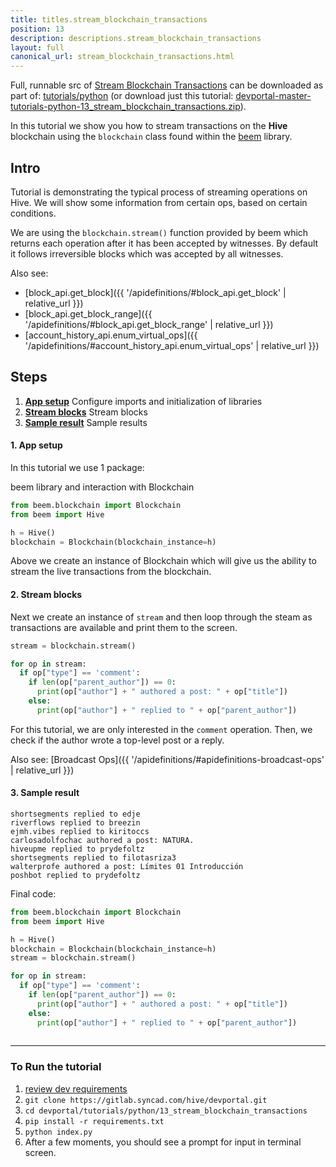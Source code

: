 ```yaml
---
title: titles.stream_blockchain_transactions
position: 13
description: descriptions.stream_blockchain_transactions
layout: full
canonical_url: stream_blockchain_transactions.html
---
```

Full, runnable src of [Stream Blockchain Transactions](https://gitlab.syncad.com/hive/devportal/-/tree/master/tutorials/python/13_stream_blockchain_transactions) can be downloaded as part of: [tutorials/python](https://gitlab.syncad.com/hive/devportal/-/tree/master/tutorials/python) (or download just this tutorial: [devportal-master-tutorials-python-13_stream_blockchain_transactions.zip](https://gitlab.syncad.com/hive/devportal/-/archive/master/devportal-master.zip?path=tutorials/python/13_stream_blockchain_transactions)).

In this tutorial we show you how to stream transactions on the **Hive** blockchain using the `blockchain` class found within the [beem](https://github.com/holgern/beem) library.

## Intro

Tutorial is demonstrating the typical process of streaming operations on Hive.  We will show some information from certain ops, based on certain conditions.

We are using the `blockchain.stream()` function provided by beem which returns each operation after it has been accepted by witnesses.  By default it follows irreversible blocks which was accepted by all witnesses.

Also see:
* [block_api.get_block]({{ '/apidefinitions/#block_api.get_block' | relative_url }})
* [block_api.get_block_range]({{ '/apidefinitions/#block_api.get_block_range' | relative_url }})
* [account_history_api.enum_virtual_ops]({{ '/apidefinitions/#account_history_api.enum_virtual_ops' | relative_url }})

## Steps

1. [**App setup**](#app-setup) Configure imports and initialization of libraries
1. [**Stream blocks**](#stream-blocks) Stream blocks
1. [**Sample result**](#sample-result) Sample results

#### 1. App setup<a name="app-setup"></a>

In this tutorial we use 1 package:

beem library and interaction with Blockchain

```python
from beem.blockchain import Blockchain
from beem import Hive

h = Hive()
blockchain = Blockchain(blockchain_instance=h)
```

Above we create an instance of Blockchain which will give us the ability to stream the live transactions from the blockchain.

#### 2. Stream blocks<a name="stream-blocks"></a>

Next we create an instance of `stream` and then loop through the steam as transactions are available and print them to the screen.

```python
stream = blockchain.stream()

for op in stream:
  if op["type"] == 'comment':
    if len(op["parent_author"]) == 0:
      print(op["author"] + " authored a post: " + op["title"])
    else:
      print(op["author"] + " replied to " + op["parent_author"])
```

For this tutorial, we are only interested in the `comment` operation.  Then, we check if the author wrote a top-level post or a reply.

Also see: [Broadcast Ops]({{ '/apidefinitions/#apidefinitions-broadcast-ops' | relative_url }})

#### 3. Sample result<a name="sample-result"></a>

```
shortsegments replied to edje
riverflows replied to breezin
ejmh.vibes replied to kiritoccs
carlosadolfochac authored a post: NATURA.
hiveupme replied to prydefoltz
shortsegments replied to filotasriza3
walterprofe authored a post: Límites 01 Introducción
poshbot replied to prydefoltz
```

Final code:

```python
from beem.blockchain import Blockchain
from beem import Hive

h = Hive()
blockchain = Blockchain(blockchain_instance=h)
stream = blockchain.stream()

for op in stream:
  if op["type"] == 'comment':
    if len(op["parent_author"]) == 0:
      print(op["author"] + " authored a post: " + op["title"])
    else:
      print(op["author"] + " replied to " + op["parent_author"])
    

```

---

### To Run the tutorial

1. [review dev requirements](getting_started.html)
1. `git clone https://gitlab.syncad.com/hive/devportal.git`
1. `cd devportal/tutorials/python/13_stream_blockchain_transactions`
1. `pip install -r requirements.txt`
1. `python index.py`
1. After a few moments, you should see a prompt for input in terminal screen.
